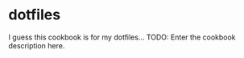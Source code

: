 # dotfiles

I guess this cookbook is for my dotfiles...
TODO: Enter the cookbook description here.

